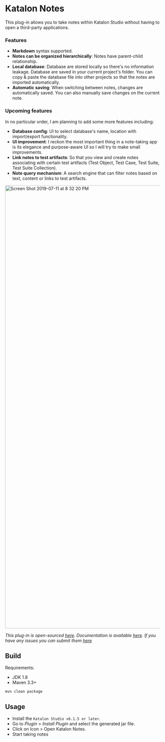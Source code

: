 # Katalon Notes

This plug-in allows you to take notes within Katalon Studio without having to open a third-party applications.

### Features
- **Markdown** syntax supported.
- **Notes can be organized hierarchically**: Notes have parent-child relationship.
-  **Local database**: Database are stored locally so there's no information leakage. Database are saved in your current project's folder. You can copy & paste the database file into other projects so that the notes are imported automatically.
-  **Automatic saving**: When switching between notes, changes are automatically saved. You can also manually save changes on the current note. 


### Upcoming features
In no particular order, I am planning to add some more features including:
- **Database config**: UI to select database's name, location with import/export functionality. 
- **UI improvement**: I reckon the most important thing in a note-taking app is its elegance and purpose-aware UI so I will try to make small improvements.
- **Link notes to test artifacts**: So that you view and create notes associating with certain test artifacts (Test Object, Test Case, Test Suite, Test Suite Collection).
- **Note query mechanism**: A search engine that can filter notes based on text, content or links to test artifacts.


<img width="1439" alt="Screen Shot 2019-07-11 at 8 32 20 PM" src="https://user-images.githubusercontent.com/16775806/61060738-39160380-a425-11e9-9dc7-6b703437d4c1.png">

*This plug-in is open-sourced [here](https://github.com/minhthanh3145/katalon-notes). Documentation is available [here](https://github.com/minhthanh3145/katalon-notes/issues/1). If you have any issues you can submit them [here](https://github.com/minhthanh3145/katalon-notes/issues)*


## Build

Requirements:
- JDK 1.8
- Maven 3.3+

`mvn clean package`

## Usage
- Install the `Katalon Studio v6.1.5 or later`.
- Go to *Plugin* > *Install Plugin* and select the generated jar file.
- Click on Icon > Open Katalon Notes.
- Start taking notes
